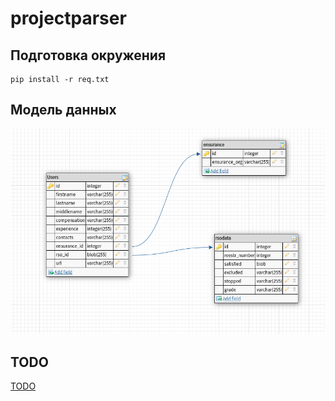 # projectparser


## Подготовка окружения

```
pip install -r req.txt
```

## Модель данных

![ER](ER_diag.png)

## TODO

[TODO](TODO.md)